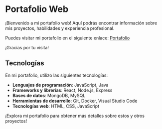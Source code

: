 # Portafolio Web

¡Bienvenido a mi portafolio web! Aquí podrás encontrar información sobre mis proyectos, habilidades y experiencia profesional.

Puedes visitar mi portafolio en el siguiente enlace: [Portafolio](https://hernangarcete.vercel.app/)

¡Gracias por tu visita!

## Tecnologías

En mi portafolio, utilizo las siguientes tecnologías:

- **Lenguajes de programación**: JavaScript, Java
- **Frameworks y librerías**: React, Node.js, Express
- **Bases de datos**: MongoDB, MySQL
- **Herramientas de desarrollo**: Git, Docker, Visual Studio Code
- **Tecnologías web**: HTML, CSS, JavaScript

¡Explora mi portafolio para obtener más detalles sobre estos y otros proyectos!